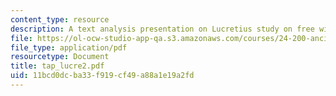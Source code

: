 ```yaml
---
content_type: resource
description: A text analysis presentation on Lucretius study on free will.
file: https://ol-ocw-studio-app-qa.s3.amazonaws.com/courses/24-200-ancient-philosophy-fall-2004/11bcd0dcba33f919cf49a88a1e19a2fd_tap_lucre2.pdf
file_type: application/pdf
resourcetype: Document
title: tap_lucre2.pdf
uid: 11bcd0dc-ba33-f919-cf49-a88a1e19a2fd
---
```

